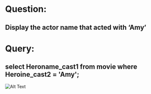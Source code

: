 # Question:
## Display the actor name that acted with ‘Amy’
# Query:
## select Heroname_cast1 from movie where Heroine_cast2 = 'Amy';

![Alt Text]()<br />
